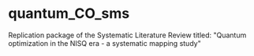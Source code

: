 # quantum_CO_sms
Replication package of the Systematic Literature Review titled: "Quantum optimization in the NISQ era - a systematic mapping study"
